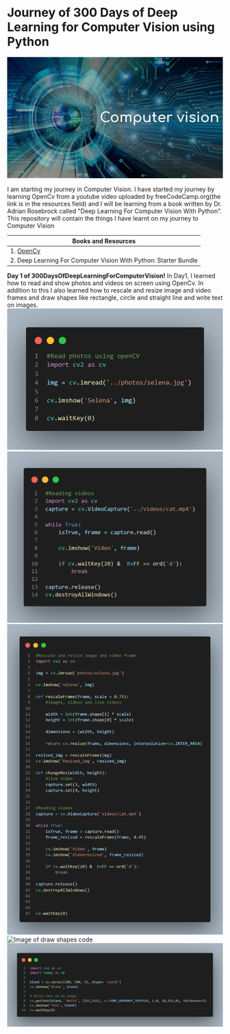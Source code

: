 # Journey of 300 Days of Deep Learning for Computer Vision using Python
![This is an image displaying computer vision](Photos/computervision.jpg)

I am starting my journey in Computer Vision. I have started my journey by learning OpenCv from a youtube video uploaded by freeCodeCamp.org(the link is in the resources field) and I will be learning from a book written by Dr. Adrian Rosebrock called "Deep Learning For Computer Vision With Python". This repository will contain the things I have learnt on my journey to Computer Vision

|                       Books and Resources                      |
|----------------------------------------------------------------|
|1. [OpenCv](https://youtu.be/oXlwWbU8l2o)                       |
|2. Deep Learning For Computer Vision With Python: Starter Bundle|

**Day 1 of 300DaysOfDeepLearningForComputerVision!**
In Day1, I learned how to read and show photos and videos on screen using OpenCv. In addition to this I also learned how to rescale and resize image and video frames and draw shapes like rectangle, circle and straight line and write text on images.
![Image of read image code](Photos/day1/read.png)
![Image of read video code](Photos/day1/readVideo.png)
![Image of rescale and resize code](Photos/day1/rescale.png)
![Image of draw shapes code](Photos/day1/shape.png)
![Image of code of text in image](Photos/day1/writeImage.png)


